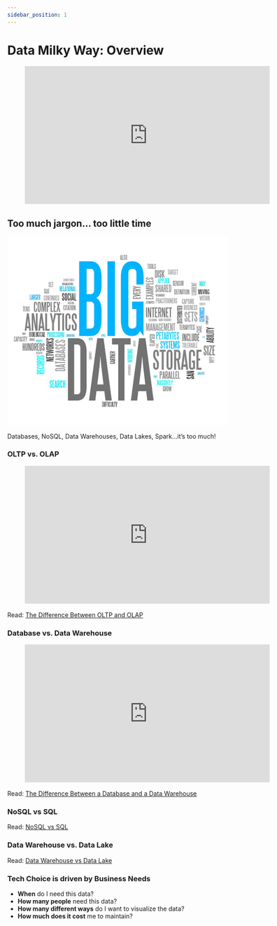 ```yaml
---
sidebar_position: 1
---
```


# Data Milky Way: Overview
<figure class="video-container">
    <iframe width="560" height="315" src="https://www.youtube.com/embed/LWndOUof5p8" title="YouTube video player" frameborder="0" allow="accelerometer; autoplay; clipboard-write; encrypted-media; gyroscope; picture-in-picture" allowfullscreen></iframe>
</figure>

## Too much jargon... too little time
![data-milky-way.png](./assets/data-milky-way.png)

Databases, NoSQL, Data Warehouses, Data Lakes, Spark…it’s too much!

### OLTP vs. OLAP
<figure class="video-container">
    <iframe width="560" height="315" src="https://www.youtube.com/embed/-v3PhEtOuxw" title="YouTube video player" frameborder="0" allow="accelerometer; autoplay; clipboard-write; encrypted-media; gyroscope; picture-in-picture" allowfullscreen></iframe>
</figure>

Read: [The Difference Between OLTP and OLAP](https://techdifferences.com/difference-between-oltp-and-olap.html#:~:text=OLTP%20and%20OLAP%20both%20are,is%20an%20analytical%20processing%20system.&text=The%20basic%20difference%20between%20OLTP,online%20database%20query%20answering%20system.)

### Database vs. Data Warehouse
<figure class="video-container">
    <iframe width="560" height="315" src="https://www.youtube.com/embed/FxQG65OhXAQ" title="YouTube video player" frameborder="0" allow="accelerometer; autoplay; clipboard-write; encrypted-media; gyroscope; picture-in-picture" allowfullscreen></iframe>
</figure>

Read: [The Difference Between a Database and a Data Warehouse](https://panoply.io/data-warehouse-guide/the-difference-between-a-database-and-a-data-warehouse/)

### NoSQL vs SQL

Read: [NoSQL vs SQL](https://www.mongodb.com/nosql-explained/nosql-vs-sql)


### Data Warehouse vs. Data Lake
Read: [Data Warehouse vs Data Lake](https://panoply.io/data-warehouse-guide/data-warehouse-vs-data-lake/)

### Tech Choice is driven by Business Needs
* **When** do I need this data?
* **How many people** need this data?
* **How many different ways** do I want to visualize the data?
* **How much does it cost** me to maintain?